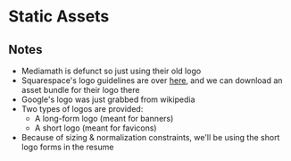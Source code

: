 # Static Assets

## Notes
* Mediamath is defunct so just using their old logo
* Squarespace's logo guidelines are over [here](https://www.squarespace.com/logo-guidelines),
  and we can download an asset bundle for their logo there
* Google's logo was just grabbed from wikipedia
* Two types of logos are provided:
  * A long-form logo (meant for banners)
  * A short logo (meant for favicons)
* Because of sizing & normalization constraints, we'll be using the short logo forms in the resume
